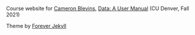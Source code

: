 Course website for [Cameron Blevins](https://cameronblevins.org), [Data: A User Manual](https://cblevins.github.io/f21-data/) (CU Denver, Fall 2021)

Theme by [Forever Jekyll](https://github.com/forever-jekyll/forever-jekyll)